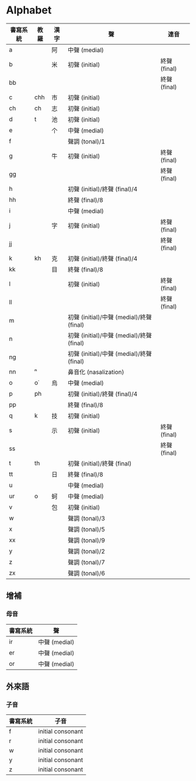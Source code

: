 # Alphabet

| 書寫系統 | 教羅 | 漢字 | 聲 | 連音 |
| --- | --- | --- | --- | --- |
| a || 阿 | 中聲 (medial) ||
| b || 米 | 初聲 (initial) | 終聲 (final) |
| bb |||| 終聲 (final) |
| c | chh | 市 | 初聲 (initial) ||
| ch | ch | 志 | 初聲 (initial) ||
| d | t | 池 | 初聲 (initial) ||
| e || 个 | 中聲 (medial) ||
| f ||| 聲調 (tonal)/1 ||
| g || 牛 | 初聲 (initial) | 終聲 (final) |
| gg |||| 終聲 (final) |
| h ||| 初聲 (initial)/終聲 (final)/4 ||
| hh ||| 終聲 (final)/8 ||
| i ||| 中聲 (medial) ||
| j || 字 | 初聲 (initial) | 終聲 (final) |
| jj |||| 終聲 (final) |
| k | kh | 克 | 初聲 (initial)/終聲 (final)/4 ||
| kk || 目 | 終聲 (final)/8 ||
| l ||| 初聲 (initial) | 終聲 (final) |
| ll |||| 終聲 (final) |
| m ||| 初聲 (initial)/中聲 (medial)/終聲 (final) ||
| n ||| 初聲 (initial)/中聲 (medial)/終聲 (final) ||
| ng ||| 初聲 (initial)/中聲 (medial)/終聲 (final) ||
| nn | ⁿ || 鼻音化 (nasalization) ||
| o | o͘ | 烏 | 中聲 (medial) ||
| p | ph || 初聲 (initial)/終聲 (final)/4 ||
| pp ||| 終聲 (final)/8 ||
| q | k | 技 | 初聲 (initial) ||
| s || 示 | 初聲 (initial) | 終聲 (final) |
| ss |||| 終聲 (final) |
| t | th || 初聲 (initial)/終聲 (final) ||
| tt || 日 | 終聲 (final)/8 ||
| u ||| 中聲 (medial) ||
| ur | o | 蚵 | 中聲 (medial) ||
| v || 包 | 初聲 (initial) ||
| w ||| 聲調 (tonal)/3 ||
| x ||| 聲調 (tonal)/5 ||
| xx ||| 聲調 (tonal)/9 ||
| y ||| 聲調 (tonal)/2 ||
| z ||| 聲調 (tonal)/7 ||
| zx ||| 聲調 (tonal)/6 ||

## 增補

### 母音

| 書寫系統 | 聲 |
| --- | --- |
| ir | 中聲 (medial) |
| er | 中聲 (medial) |
| or | 中聲 (medial) |

## 外來語

### 子音

| 書寫系統 | 子音 |
| --- | --- |
| f | initial consonant |
| r | initial consonant |
| w | initial consonant |
| y | initial consonant |
| z | initial consonant |
